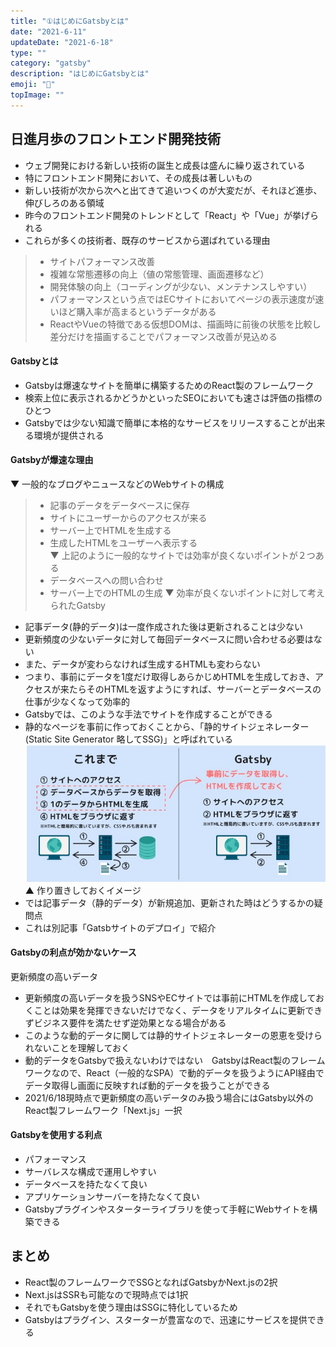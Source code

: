 ```yaml
---
title: "①はじめにGatsbyとは"
date: "2021-6-11"
updateDate: "2021-6-18"
type: ""
category: "gatsby"
description: "はじめにGatsbyとは"
emoji: "🍃"
topImage: ""
---
```

## 日進月歩のフロントエンド開発技術
- ウェブ開発における新しい技術の誕生と成長は盛んに繰り返されている  
- 特にフロントエンド開発において、その成長は著しいもの  
- 新しい技術が次から次へと出てきて追いつくのが大変だが、それほど進歩、伸びしろのある領域 
- 昨今のフロントエンド開発のトレンドとして「React」や「Vue」が挙げられる
- これらが多くの技術者、既存のサービスから選ばれている理由
>- サイトパフォーマンス改善
>- 複雑な常態遷移の向上（値の常態管理、画面遷移など）
>- 開発体験の向上（コーディングが少ない、メンテナンスしやすい）
>- パフォーマンスという点ではECサイトにおいてページの表示速度が速いほど購入率が高まるというデータがある
>- ReactやVueの特徴である仮想DOMは、描画時に前後の状態を比較し差分だけを描画することでパフォーマンス改善が見込める
#### Gatsbyとは
- Gatsbyは爆速なサイトを簡単に構築するためのReact製のフレームワーク
- 検索上位に表示されるかどうかといったSEOにおいても速さは評価の指標のひとつ
- Gatsbyでは少ない知識で簡単に本格的なサービスをリリースすることが出来る環境が提供される  
#### Gatsbyが爆速な理由
▼ 一般的なブログやニュースなどのWebサイトの構成
>- 記事のデータをデータベースに保存
>- サイトにユーザーからのアクセスが来る
>- サーバー上でHTMLを生成する
>- 生成したHTMLをユーザーへ表示する  
▼ 上記のように一般的なサイトでは効率が良くないポイントが２つある
>- データベースへの問い合わせ
>- サーバー上でのHTMLの生成
▼ 効率が良くないポイントに対して考えられたGatsby
- 記事データ(静的データ)は一度作成された後は更新されることは少ない
- 更新頻度の少ないデータに対して毎回データベースに問い合わせる必要はない
- また、データが変わらなければ生成するHTMLも変わらない
- つまり、事前にデータを1度だけ取得しあらかじめHTMLを生成しておき、アクセスが来たらそのHTMLを返すようにすれば、サーバーとデータベースの仕事が少なくなって効率的
- Gatsbyでは、このような手法でサイトを作成することができる
- 静的なページを事前に作っておくことから、「静的サイトジェネレーター(Static Site Generator 略してSSG)」と呼ばれている
![sampleAlt](./SSG.jpg)
▲ 作り置きしておくイメージ  
- では記事データ（静的データ）が新規追加、更新された時はどうするかの疑問点
- これは別記事「Gatsbサイトのデプロイ」で紹介
#### Gatsbyの利点が効かないケース
更新頻度の高いデータ
- 更新頻度の高いデータを扱うSNSやECサイトでは事前にHTMLを作成しておくことは効果を発揮できないだけでなく、データをリアルタイムに更新できずビジネス要件を満たせず逆効果となる場合がある
- このような動的データに関しては静的サイトジェネレーターの恩恵を受けられないことを理解しておく
- 動的データをGatsbyで扱えないわけではない　GatsbyはReact製のフレームワークなので、React（一般的なSPA）で動的データを扱うようにAPI経由でデータ取得し画面に反映すれば動的データを扱うことができる
- 2021/6/18現時点で更新頻度の高いデータのみ扱う場合にはGatsby以外のReact製フレームワーク「Next.js」一択
#### Gatsbyを使用する利点
- パフォーマンス　
- サーバレスな構成で運用しやすい
- データベースを持たなくて良い
- アプリケーションサーバーを持たなくて良い
- Gatsbyプラグインやスターターライブラリを使って手軽にWebサイトを構築できる

## まとめ
- React製のフレームワークでSSGとなればGatsbyかNext.jsの2択
- Next.jsはSSRも可能なので現時点では1択
- それでもGatsbyを使う理由はSSGに特化しているため
- Gatsbyはプラグイン、スターターが豊富なので、迅速にサービスを提供できる




 



